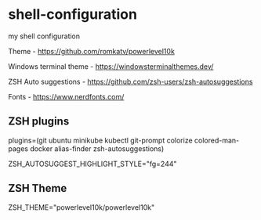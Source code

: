 # shell-configuration
my shell configuration

Theme - https://github.com/romkatv/powerlevel10k

Windows terminal theme - https://windowsterminalthemes.dev/

ZSH Auto suggestions - https://github.com/zsh-users/zsh-autosuggestions

Fonts - https://www.nerdfonts.com/

ZSH plugins
-----------
plugins=(git ubuntu minikube kubectl git-prompt colorize colored-man-pages docker alias-finder zsh-autosuggestions)

ZSH_AUTOSUGGEST_HIGHLIGHT_STYLE="fg=244"

ZSH Theme
---------
ZSH_THEME="powerlevel10k/powerlevel10k"
